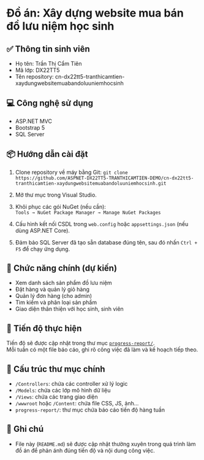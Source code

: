 # Đồ án: Xây dựng website mua bán đồ lưu niệm học sinh

## ✅ Thông tin sinh viên
- Họ tên: Trần Thị Cẩm Tiên
- Mã lớp: DX22TT5
- Tên repository: cn-dx22tt5-tranthicamtien-xaydungwebsitemuabandoluuniemhocsinh

## 💻 Công nghệ sử dụng
- ASP.NET MVC
- Bootstrap 5
- SQL Server

## 📦 Hướng dẫn cài đặt

1. Clone repository về máy bằng Git: `git clone https://github.com/ASPNET-DX22TT5-TRANTHICAMTIEN-DEMO/cn-dx22tt5-tranthicamtien-xaydungwebsitemuabandoluuniemhocsinh.git`
2. Mở thư mục trong Visual Studio.

3. Khôi phục các gói NuGet (nếu cần):  
`Tools → NuGet Package Manager → Manage NuGet Packages`

4. Cấu hình kết nối CSDL trong `web.config` hoặc `appsettings.json` (nếu dùng ASP.NET Core).

5. Đảm bảo SQL Server đã tạo sẵn database đúng tên, sau đó nhấn `Ctrl + F5` để chạy ứng dụng.

## 📌 Chức năng chính (dự kiến)
- Xem danh sách sản phẩm đồ lưu niệm
- Đặt hàng và quản lý giỏ hàng
- Quản lý đơn hàng (cho admin)
- Tìm kiếm và phân loại sản phẩm
- Giao diện thân thiện với học sinh, sinh viên

## 📅 Tiến độ thực hiện
Tiến độ sẽ được cập nhật trong thư mục [`progress-report/`](./progress-report/).  
Mỗi tuần có một file báo cáo, ghi rõ công việc đã làm và kế hoạch tiếp theo.

## 📂 Cấu trúc thư mục chính
- `/Controllers`: chứa các controller xử lý logic
- `/Models`: chứa các lớp mô hình dữ liệu
- `/Views`: chứa các trang giao diện
- `/wwwroot` hoặc `/Content`: chứa file CSS, JS, ảnh...
- `progress-report/`: thư mục chứa báo cáo tiến độ hàng tuần

## 📜 Ghi chú
- File này (`README.md`) sẽ được cập nhật thường xuyên trong quá trình làm đồ án để phản ánh đúng tiến độ và nội dung công việc.
